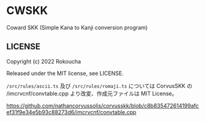 # CWSKK

Coward SKK (Simple Kana to Kanji conversion program)

## LICENSE

Copyright (c) 2022 Rokoucha

Released under the MIT license, see LICENSE.

`/src/rules/ascii.ts` 及び `/src/rules/romaji.ts` については CorvusSKK の /imcrvcnf/convtable.cpp より改変、作成元ファイルは MIT License。

https://github.com/nathancorvussolis/corvusskk/blob/c8b835472614199afcef31f9e34e5b93c88273d6/imcrvcnf/convtable.cpp
